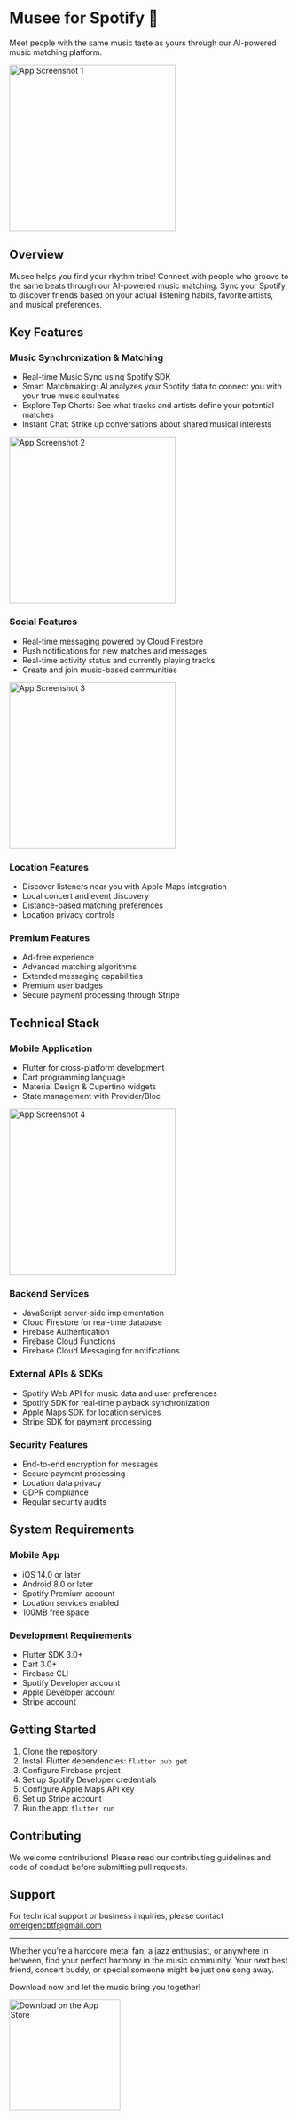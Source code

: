 # Musee for Spotify 🎵

Meet people with the same music taste as yours through our AI-powered music matching platform.

<img src="https://github.com/user-attachments/assets/e03ef4ab-2c73-4d08-8c32-5c54b424f1ed" alt="App Screenshot 1" width="300" />

## Overview

Musee helps you find your rhythm tribe! Connect with people who groove to the same beats through our AI-powered music matching. Sync your Spotify to discover friends based on your actual listening habits, favorite artists, and musical preferences.

## Key Features

### Music Synchronization & Matching
- Real-time Music Sync using Spotify SDK
- Smart Matchmaking: AI analyzes your Spotify data to connect you with your true music soulmates
- Explore Top Charts: See what tracks and artists define your potential matches
- Instant Chat: Strike up conversations about shared musical interests

<img src="https://github.com/user-attachments/assets/50e0a6cc-69ac-4241-99e3-001cb0e71563" alt="App Screenshot 2" width="300" />

### Social Features
- Real-time messaging powered by Cloud Firestore
- Push notifications for new matches and messages
- Real-time activity status and currently playing tracks
- Create and join music-based communities

<img src="https://github.com/user-attachments/assets/ada5f7e2-da65-4c51-b04d-c874e3baedc0" alt="App Screenshot 3" width="300" />

### Location Features
- Discover listeners near you with Apple Maps integration
- Local concert and event discovery
- Distance-based matching preferences
- Location privacy controls

### Premium Features
- Ad-free experience
- Advanced matching algorithms
- Extended messaging capabilities
- Premium user badges
- Secure payment processing through Stripe

## Technical Stack

### Mobile Application
- Flutter for cross-platform development
- Dart programming language
- Material Design & Cupertino widgets
- State management with Provider/Bloc

<img src="https://github.com/user-attachments/assets/ad7bfadb-366f-4b76-8534-5a34591206f8" alt="App Screenshot 4" width="300" />

### Backend Services
- JavaScript server-side implementation
- Cloud Firestore for real-time database
- Firebase Authentication
- Firebase Cloud Functions
- Firebase Cloud Messaging for notifications

### External APIs & SDKs
- Spotify Web API for music data and user preferences
- Spotify SDK for real-time playback synchronization
- Apple Maps SDK for location services
- Stripe SDK for payment processing

### Security Features
- End-to-end encryption for messages
- Secure payment processing
- Location data privacy
- GDPR compliance
- Regular security audits

## System Requirements

### Mobile App
- iOS 14.0 or later
- Android 8.0 or later
- Spotify Premium account
- Location services enabled
- 100MB free space

### Development Requirements
- Flutter SDK 3.0+
- Dart 3.0+
- Firebase CLI
- Spotify Developer account
- Apple Developer account
- Stripe account

## Getting Started

1. Clone the repository
2. Install Flutter dependencies: `flutter pub get`
3. Configure Firebase project
4. Set up Spotify Developer credentials
5. Configure Apple Maps API key
6. Set up Stripe account
7. Run the app: `flutter run`

## Contributing

We welcome contributions! Please read our contributing guidelines and code of conduct before submitting pull requests.

## Support

For technical support or business inquiries, please contact omergencbtf@gmail.com

---

Whether you're a hardcore metal fan, a jazz enthusiast, or anywhere in between, find your perfect harmony in the music community. Your next best friend, concert buddy, or special someone might be just one song away.

Download now and let the music bring you together!

<a href="https://apps.apple.com/pl/app/musee-for-spotify/id6739033544">
    <img src="https://github.com/user-attachments/assets/74586a2e-5a6a-4779-bdf4-e141c2a36ef7" alt="Download on the App Store" width="200" />
</a>


